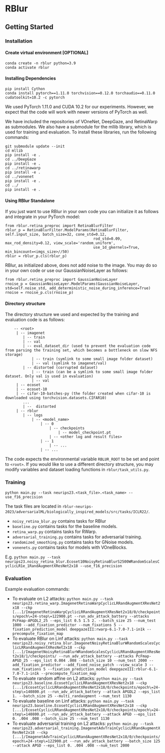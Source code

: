 # RBlur
## Getting Started
### Installation
#### Create virtual environment [OPTIONAL]
```
conda create -n rblur python=3.9
conda activate rblur
```
#### Installing Dependencies

```
pip install Cython
conda install pytorch==1.11.0 torchvision==0.12.0 torchaudio==0.11.0 cudatoolkit=10.2 -c pytorch
```

We used PyTorch 1.11.0 and CUDA 10.2 for our experiments. However, we expect that the code will work with newer versions of PyTorch as well.

We have included the repositories of VOneNet, DeepGaze, and RetinaWarp as submodules. We also have a submodule for the mllib library, which is used for training and evaluation. To install these libraries, run the following commands:
```
git submodule update --init
cd mllib
pip install -e .
cd ../DeepGaze
pip install -e .
cd ../retinawarp
pip install -e .
cd ../vonenet
pip install -e .
cd ../
pip install -e .
```
#### Using RBlur Standalone
If you just want to use RBlur in your own code you can initialize it as follows and integrate in your PyTorch model:
```
from rblur.retina_preproc import RetinaBlurFilter
rblur_p = RetinaBlurFilter.ModelParams(RetinaBlurFilter, self.input_size, batch_size=32, cone_std=0.12, 
                                        rod_std=0.09, max_rod_density=0.12, view_scale='random_uniform',
                                        use_1d_gkernels=True, min_bincount=<imgs_size>//50)
rblur = rblur_p.cls(rblur_p)
```

RBlur, as initialized above, does not add noise to the image. You may do so in your own code or use our GaussianNoiseLayer as follows:
```
from rblur.retina_preproc import GaussianNoiseLayer
rnoise_p = GaussianNoiseLayer.ModelParams(GaussianNoiseLayer, std=self.noise_std, add_deterministic_noise_during_inference=True)
rnoise = rnoise_p.cls(rnoise_p)
```


#### Directory structure
The directory structure we used and expected by the training and evaluation code is as follows:
```
    -- <root>
     | -- imagenet
        | -- train
        | -- val
        | -- eval_dataset_dir (used to prevent the evaluation code from parsing the training set, which becomes a bottleneck on slow NFS storage)
            | -- train (symlink to some small image folder dataset)
            | -- val (symlink to imagenet/val)
        | -- distorted (corrupted dataset)
            | -- train (can be a symlink to some small image folder dataset. Only val is used in evaluation)
            | -- val
     | -- ecoset
     | -- ecoset-10
     | -- cifar-10-batches-py (the folder created when cifar-10 is downloaded using torchvision.datasets.CIFAR10)
        ...
        | --  distorted
     | -- rblur
        | -- logs
            | -- <model_name>
                | -- 0
                    | -- checkpoints
                        | -- model_checkpoint.pt
                    | -- <other log and result files>
                | -- 1
                    | -- ...
                | -- ...
```

The code expects the environmental variable `RBLUR_ROOT` to be set and point to `<root>`. If you would like to use a different directory structure, you may modify variables and dataset loading functions in `rblur/task_utils.py`.

<!-- ### Installation
Ensure you have Anaconda installed. Then:
1. `mkdir rblur-neurips-2023`
2. Extract `rblur-neurips-2023.tar.gz` into `rblur-neurips-2023`
3. Download `deepgaze_checkpoints.tar.gz` from https://drive.google.com/file/d/1qYAd30rlfk2vnwQoBq6bT64U__RJSJrt/view?usp=share_link
4. Extract `deepgaze_checkpoints.tar.gz` into a location of your choice and update lines 611 and 622 in `rblur-neurips-2023/adversarialML/biologically_inspired_models/src/fixation_prediction/models.py` with the path to the extracted checkpoints.
5. Update `logdir_root` and `LOGDIR` in `rblur-neurips-2023/adversarialML/biologically_inspired_models/src/task_utils.py` to `<root>` and the log directory of your choice, respectively.
6. Download and extract `model_checkpoints.tar.gz` from https://drive.google.com/file/d/1mzJlixLUBYtYSZhVcToXRlfi7NeXCkza/view?usp=share_link
7. We suggest you to store each checkpoint in the following directory structure:
```-- <model_name>
    |-- 0
        |-- checkpoints
            |-- model_checkpoint.pt
```
This structure is not necessary but it is the one we used so errors might be less likely if you mimic it. Moreover, the evaluation code stores the results in the grand-parent directory of the checkpoint. For example, if the checkpoint is stored in `rblur-neurips-2023/checkpoints/0/checkpoints/model_checkpoint.pt`, the results will be stored in `rblur-neurips-2023/checkpoints/0/`.
1. Run `conda env create -f environment.yml` to create the conda environment
2. Run `conda activate rblur7` to activate the conda environment
3. Run `pip install git+https://github.com/fra31/auto-attack` to install the AutoAttack library
4. Run `ln -s $(pwd)/mllib -T ~/anaconda3/envs/rblur7/lib/python3.9/site-packages/mllib` to link the mllib folder to the conda environment
5. Run `ln -s $(pwd)/adversarialML -T ~/anaconda3/envs/rblur7/lib/python3.9/site-packages/adversarialML` to link the adversarialML folder to the conda environment -->

### Training
`python main.py --task neurips23.<task_file>.<task_name> --use_f16_precision`

The task files are located in `rblur-neurips-2023/adversarialML/biologically_inspired_models/src/tasks/ICLR22/`. 
- `noisy_retina_blur.py` contains tasks for RBlur
- `baseline.py` contains tasks for the baseline models.
- `retina_warp.py` contains tasks for RWarp.
- `adversarial_training.py` contains tasks for adversarial training.
- `randomized_smoothing.py` contains tasks for GNoise models.
- `vonenets.py` contains tasks for models with VOneBlocks.

E.g. `python main.py --task neurips23.noisy_retina_blur.Ecoset10NoisyRetinaBlurS2500WRandomScalesCyclicLR1e_1RandAugmentXResNet2x18 --use_f16_precision`

### Evaluation
Example evaluation commands:
- To evaluate  on L2 attacks: `python main.py --task neurips23.retina_warp.ImagenetRetinaWarpCyclicLRRandAugmentXResNet2x18 --ckp [...]/ImagenetRetinaWarpCyclicLRRandAugmentXResNet2x18/0/checkpoints/epoch\=24-step\=122900.pt --run_adv_attack_battery --attacks PcFmap-APGDL2_25 --eps_list 0.5 1.5 2. --batch_size 25 --num_test 1000 --add_fixation_predictor --num_fixations 5 --fixation_prediction_model deepgazeIII:rwarp-6.1-7.0-7.1-in1k --precompute_fixation_map`
- To evaluate RBlur on Linf attacks: `python main.py --task neurips23.noisy_retina_blur.ImagenetNoisyRetinaBlurWRandomScalesCyclicLRRandAugmentXResNet2x18 --ckp [...]/ImagenetNoisyRetinaBlurWRandomScalesCyclicLRRandAugmentXResNet2x18/1/checkpoints/ --run_adv_attack_battery --attacks PcFmap-APGD_25 --eps_list 0.004 .008 --batch_size 10 --num_test 2000 --add_fixation_predictor --add_fixed_noise_patch --view_scale 3 --num_fixations 5 --fixation_prediction_model deepgazeIII:rblur-6.1-7.0-7.1-in1k --precompute_fixation_map`
- To evaluate random affine on L2 attacks: `python main.py --task neurips23.baseline.EcosetCyclicLRRandAugmentXResNet2x18 --ckp [...]/EcosetCyclicLRRandAugmentXResNet2x18/0/checkpoints/epoch\=24-step\=140800.pt --run_adv_attack_battery --attack APGDL2 --eps_list 1. --batch_size 25 --multi_randaugment --num_test 1130`
- To evaluate baseline on Linf attacks: `python main.py --task neurips23.baseline.EcosetCyclicLRRandAugmentXResNet2x18 --ckp [...]/EcosetCyclicLRRandAugmentXResNet2x18/0/checkpoints/epoch\=24-step\=140800.pt --run_adv_attack_battery --attack APGD --eps_list 0. .004 .008 --batch_size 25 --num_test 1130`
- To evaluate adversarial training on L2 attacks: `python main.py --task neurips23.adversarial_training.ImagenetAdvTrainCyclicLRRandAugmentXResNet2x18 --ckp [...]/ImagenetAdvTrainCyclicLRRandAugmentXResNet2x18/0/checkpoints/epoch\=24-step\=122900.pt --run_adv_attack_battery --batch_size 125 --attack APGD --eps_list 0. .004 .008 --num_test 2000`